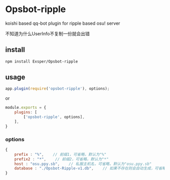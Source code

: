 # Opsbot-ripple
koishi based qq-bot plugin for ripple based osu! server

不知道为什么UserInfo不复制一份就会出错

## install
```sh
npm install Exsper/Opsbot-ripple
```

## usage
```javascript
app.plugin(require('opsbot-ripple'), options);
```
or
```javascript
module.exports = {
    plugins: [
        ['opsbot-ripple', options],
    ],
}
```

### options
```javascript
{
    prefix : "%",    // 前缀1，可省略，默认为"%"
    prefix2 : "*",    // 前缀2，可省略，默认为"*"
    host : "osu.ppy.sb",    // 私服主机名，可省略，默认为"osu.ppy.sb"
    database : "./Opsbot-Ripple-v1.db",    // 如果不存在则会自动生成，可省略，默认为启动脚本所在目录
}
```